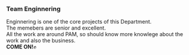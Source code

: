 
### Team Enginnering
Enginnering is one of the core projects of this Department.\
The memebers are senior and excellent.\
All the work are around PAM, so should know more knowlege about the work and also the business.\
**COME ON!**:fist:
